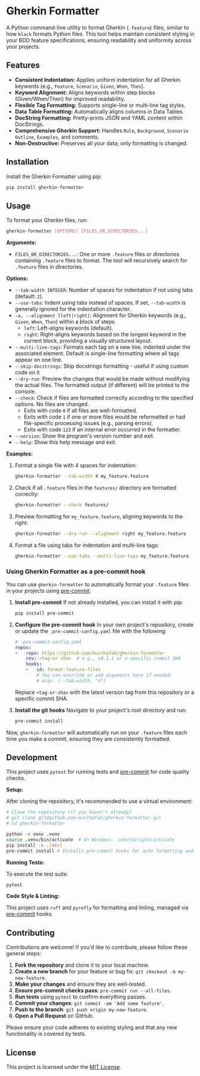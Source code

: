 # Gherkin Formatter

A Python command-line utility to format Gherkin (`.feature`) files, similar to how `black` formats Python files. This tool helps maintain consistent styling in your BDD feature specifications, ensuring readability and uniformity across your projects.

## Features

*   **Consistent Indentation:** Applies uniform indentation for all Gherkin keywords (e.g., `Feature`, `Scenario`, `Given`, `When`, `Then`).
*   **Keyword Alignment:** Aligns keywords within step blocks (Given/When/Then) for improved readability.
*   **Flexible Tag Formatting:** Supports single-line or multi-line tag styles.
*   **Data Table Formatting:** Automatically aligns columns in Data Tables.
*   **DocString Formatting:** Pretty-prints JSON and YAML content within DocStrings.
*   **Comprehensive Gherkin Support:** Handles `Rule`, `Background`, `Scenario Outline`, `Examples`, and comments.
*   **Non-Destructive:** Preserves all your data; only formatting is changed.

## Installation

Install the Gherkin Formatter using pip:

```bash
pip install gherkin-formatter
```

## Usage

To format your Gherkin files, run:

```bash
gherkin-formatter [OPTIONS] [FILES_OR_DIRECTORIES...]
```

**Arguments:**

*   `FILES_OR_DIRECTORIES...`: One or more `.feature` files or directories containing `.feature` files to format. The tool will recursively search for `.feature` files in directories.

**Options:**

*   `--tab-width INTEGER`: Number of spaces for indentation if not using tabs (default: `2`).
*   `--use-tabs`: Indent using tabs instead of spaces. If set, `--tab-width` is generally ignored for the indentation character.
*   `-a, --alignment [left|right]`: Alignment for Gherkin keywords (e.g., `Given`, `When`, `Then`) within a block of steps.
    *   `left`: Left-aligns keywords (default).
    *   `right`: Right-aligns keywords based on the longest keyword in the current block, providing a visually structured layout.
*   `--multi-line-tags`: Formats each tag on a new line, indented under the associated element. Default is single-line formatting where all tags appear on one line.
*   `--skip-docstrings`: Skip docstrings formatting - useful if using custom code on it
*   `--dry-run`: Preview the changes that would be made without modifying the actual files. The formatted output (if different) will be printed to the console.
*   `--check`: Check if files are formatted correctly according to the specified options. No files are changed.
    *   Exits with code `0` if all files are well-formatted.
    *   Exits with code `1` if one or more files would be reformatted or had file-specific processing issues (e.g., parsing errors).
    *   Exits with code `123` if an internal error occurred in the formatter.
*   `--version`: Show the program's version number and exit.
*   `--help`: Show this help message and exit.

**Examples:**

1.  Format a single file with 4 spaces for indentation:
    ```bash
    gherkin-formatter --tab-width 4 my_feature.feature
    ```

2.  Check if all `.feature` files in the `features/` directory are formatted correctly:
    ```bash
    gherkin-formatter --check features/
    ```

3.  Preview formatting for `my_feature.feature`, aligning keywords to the right:
    ```bash
    gherkin-formatter --dry-run --alignment right my_feature.feature
    ```

4.  Format a file using tabs for indentation and multi-line tags:
    ```bash
    gherkin-formatter --use-tabs --multi-line-tags my_feature.feature
    ```

### Using Gherkin Formatter as a pre-commit hook

You can use `gherkin-formatter` to automatically format your `.feature` files in your projects using [pre-commit](https://pre-commit.com/).

1. **Install pre-commit**
   If not already installed, you can install it with pip:
   ```bash
   pip install pre-commit
   ```

2. **Configure the pre-commit hook**
   In your own project's repository, create or update the `.pre-commit-config.yaml` file with the following:

   ```yaml
   # .pre-commit-config.yaml
   repos:
   -   repo: https://github.com/musthafak/gherkin-formatter
       rev: <tag-or-sha>  # e.g., v0.1.1 or a specific commit SHA
       hooks:
       -   id: format-feature-files
           # You can override or add arguments here if needed:
           # args: [--tab-width, "4"]
   ```
   Replace `<tag-or-sha>` with the latest version tag from this repository or a specific commit SHA.

3. **Install the git hooks**
   Navigate to your project's root directory and run:
   ```bash
   pre-commit install
   ```

Now, `gherkin-formatter` will automatically run on your `.feature` files each time you make a commit, ensuring they are consistently formatted.


## Development

This project uses `pytest` for running tests and [pre-commit](https://pre-commit.com/) for code quality checks.

**Setup:**

After cloning the repository, it's recommended to use a virtual environment:

```bash
# Clone the repository (if you haven't already)
# git clone git@github.com:musthafak/gherkin-formatter.git
# cd gherkin-formatter

python -m venv .venv
source .venv/bin/activate  # On Windows: .venv\Scripts\activate
pip install -e .[dev]
pre-commit install # Installs pre-commit hooks for auto formatting and linting
```

**Running Tests:**

To execute the test suite:

```bash
pytest
```

**Code Style & Linting:**

This project uses `ruff` and `pyrefly` for formatting and linting, managed via [pre-commit](https://pre-commit.com/) hooks.

## Contributing

Contributions are welcome! If you'd like to contribute, please follow these general steps:

1.  **Fork the repository** and clone it to your local machine.
2.  **Create a new branch** for your feature or bug fix: `git checkout -b my-new-feature`.
3.  **Make your changes** and ensure they are well-tested.
4.  **Ensure pre-commit checks pass**: `pre-commit run --all-files`.
5.  **Run tests** using `pytest` to confirm everything passes.
6.  **Commit your changes**: `git commit -am 'Add some feature'`.
7.  **Push to the branch**: `git push origin my-new-feature`.
8.  **Open a Pull Request** on GitHub.

Please ensure your code adheres to existing styling and that any new functionality is covered by tests.

## License

This project is licensed under the [MIT License](./LICENSE).
